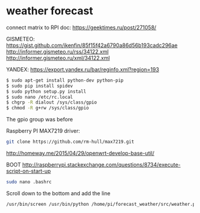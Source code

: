 # weather forecast
connect matrix to RPI doc:
https://geektimes.ru/post/271058/

GISMETEO:
https://gist.github.com/ikenfin/85f15f42a6790a86d56b193cadc296ae
http://informer.gismeteo.ru/rss/34122.xml
http://informer.gismeteo.ru/xml/34122.xml

YANDEX:
https://export.yandex.ru/bar/reginfo.xml?region=193

```sh
$ sudo apt-get install python-dev python-pip
$ sudo pip install spidev
$ sudo python setup.py install
$ sudo nano /etc/rc.local
$ chgrp -R dialout /sys/class/gpio
$ chmod -R g+rw /sys/class/gpio
```

The gpio group was before

Raspberry PI MAX7219 driver:
```sh
git clone https://github.com/rm-hull/max7219.git
```
http://homeway.me/2015/04/29/openwrt-develop-base-util/


BOOT
http://raspberrypi.stackexchange.com/questions/8734/execute-script-on-start-up

```sh
sudo nano .bashrc
```
Scroll down to the bottom and add the line 

```sh
/usr/bin/screen /usr/bin/python /home/pi/forecast_weather/src/weather.py --showforecast
```